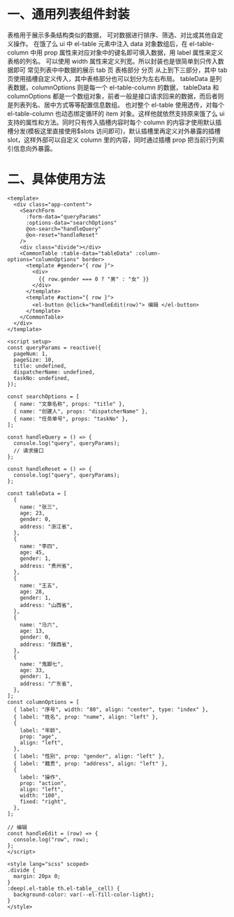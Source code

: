 # 一、通用列表组件封装

表格用于展示多条结构类似的数据， 可对数据进行排序、筛选、对比或其他自定义操作。
在饿了么 ui 中 el-table 元素中注入 data 对象数组后，在 el-table-column 中用 prop 属性来对应对象中的键名即可填入数据，用 label 属性来定义表格的列名。 可以使用 width 属性来定义列宽。所以封装也是很简单到只传入数据即可
常见列表中中数据的展示
tab 页
表格部分
分页
从上到下三部分，其中 tab 页使用插槽自定义传入，其中表格部分也可以划分为左右布局。
tableData 是列表数据，columnOptions 则是每一个 el-table-column 的数据，
tableData 和 columnOptions 都是一个数组对象，前者一般是接口请求回来的数据，而后者则是列表列名、居中方式等等配置信息数组。
也对整个 el-table 使用透传，对每个 el-table-column 也动态绑定循环的 item 对象。这样他就依然支持原来饿了么 ui 支持的属性和方法。同时只有传入插槽内容时每个 column 的内容才使用默认插槽分发(模板这里直接使用$slots 访问即可)，默认插槽里再定义对外暴露的插槽 slot，这样外部可以自定义 column 里的内容，同时通过插槽 prop 把当前行列索引信息向外暴露。

# 二、具体使用方法

```
<template>
  <div class="app-content">
    <SearchForm
      :form-data="queryParams"
      :options-data="searchOptions"
      @on-search="handleQuery"
      @on-reset="handleReset"
    />
    <div class="divide"></div>
    <CommonTable :table-data="tableData" :column-options="columnOptions" border>
      <template #gender="{ row }">
        <div>
          {{ row.gender === 0 ? "男" : "女" }}
        </div>
      </template>
      <template #action="{ row }">
        <el-button @click="handleEdit(row)"> 编辑 </el-button>
      </template>
    </CommonTable>
  </div>
</template>

<script setup>
const queryParams = reactive({
  pageNum: 1,
  pageSize: 10,
  title: undefined,
  dispatcherName: undefined,
  taskNo: undefined,
});

const searchOptions = [
  { name: "文章名称", props: "title" },
  { name: "创建人", props: "dispatcherName" },
  { name: "任务单号", props: "taskNo" },
];

const handleQuery = () => {
  console.log("query", queryParams);
  // 请求接口
};

const handleReset = () => {
  console.log("query", queryParams);
};

const tableData = [
  {
    name: "张三",
    age: 23,
    gender: 0,
    address: "浙江省",
  },
  {
    name: "李四",
    age: 45,
    gender: 1,
    address: "贵州省",
  },
  {
    name: "王五",
    age: 28,
    gender: 1,
    address: "山西省",
  },
  {
    name: "马六",
    age: 13,
    gender: 0,
    address: "陕西省",
  },
  {
    name: "鬼脚七",
    age: 33,
    gender: 1,
    address: "广东省",
  },
];
const columnOptions = [
  { label: "序号", width: "80", align: "center", type: "index" },
  { label: "姓名", prop: "name", align: "left" },
  {
    label: "年龄",
    prop: "age",
    align: "left",
  },
  { label: "性别", prop: "gender", align: "left" },
  { label: "籍贯", prop: "address", align: "left" },
  {
    label: "操作",
    prop: "action",
    align: "left",
    width: "100",
    fixed: "right",
  },
];

// 编辑
const handleEdit = (row) => {
  console.log("row", row);
};
</script>

<style lang="scss" scoped>
.divide {
  margin: 20px 0;
}
:deep(.el-table th.el-table__cell) {
  background-color: var(--el-fill-color-light);
}
</style>


```
